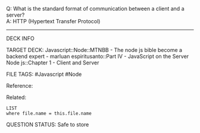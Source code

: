 Q: What is the standard format of communication between a client and a server?  
A: HTTP (Hypertext Transfer Protocol)
<!--ID: 1693660763383-->

---

DECK INFO

TARGET DECK: Javascript::Node::MTNBB - The node js bible become a backend expert - marluan espiritusanto::Part IV - JavaScript on the Server Node js::Chapter 1 - Client and Server

FILE TAGS: #Javascript #Node

Reference:

Related:

```dataview
LIST
where file.name = this.file.name
```

QUESTION STATUS: Safe to store